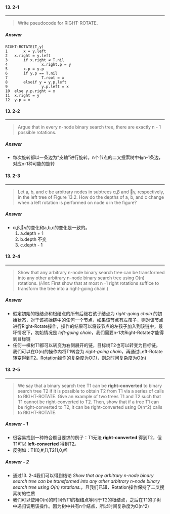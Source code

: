 #### 13. 2-1

------

> Write pseudocode for RIGHT-ROTATE.

##### Answer

```pseudocode
RIGHT-ROTATE(T,y)
1		x = y.left
2   x.right = y.left
3		if x.right ≠ T.nil
4				x.right.p = y
5		x.p = y.p
6		if y.p == T.nil
7				T.root = x
8		elseif y = y.p.left
9				y.p.left = x
10	else y.p.right = x
11	x.right = y
12	y.p = x
```

#### 13. 2-2

------

> Argue that in every n-node binary search tree, there are exactly n - 1 possible rotations.

##### Answer

- 每次旋转都以一条边为“支轴”进行旋转。n个节点的二叉搜索树中有n-1条边，对应n-1种可能的旋转

#### 13. 2-3

------

> Let a, b, and c be arbitrary nodes in subtrees α,β and 􏰈γ, respectively, in the left tree of Figure 13.2. How do the depths of a, b, and c change when a left rotation is performed on node x in the figure?

##### Answer

- α,β,􏰈γ的变化和a,b,c的变化是一致的。
  1. a.depth + 1
  2. b.depth 不变
  3. c.depth - 1

#### 13. 2-4

------

> Show that any arbitrary n-node binary search tree can be transformed into any other arbitrary n-node binary search tree using O(n) rotations. (*Hint:* First show that at most n -1 right rotations suffice to transform the tree into a right-going chain.)

##### Answer

- 假定初始的根结点和根结点的所有后继右孩子结点为 *right-going chain* 的初始状态，对于该初始链中的任何一个节点，如果该节点有左孩子，则对该节点进行Right-Rotate操作，操作的结果可以将该节点的左孩子加入到该链中，最坏情况下，初始情况是 *left-going chain*，我们需要n-1次Right-Rotate才能得到目标链
- 任何一棵树T1都可以转变为右侧展开的链，目标树T2也可以转变为目标链。我们可以在O(n)的操作内将T1转变为 *right-going chain*，再通过Left-Rotate转变得到T2。Rotation操作的复杂度为O(1)，则总时间复杂度为O(n)

#### 13. 2-5

------

> We say that a binary search tree T1 can be **right-converted** to binary search tree T2 if it is possible to obtain T2 from T1 via a series of calls to RIGHT-ROTATE. Give an example of two trees T1 and T2 such that T1 cannot be right-converted to T2. Then, show that if a tree T1 can be right-converted to T2, it can be right-converted using O(n^2) calls to RIGHT-ROTATE.

##### Answer - 1

- 很容易找到一种符合题目要求的例子：T1无法 **right-converted** 得到T2，但T1可以 **left-converted** 得到T2。
- 反例如：T1[0,#,1],T2[1,0,#]

##### Answer - 2

- 通过13. 2-4我们可以得到结论 *Show that any arbitrary n-node binary search tree can be transformed into any other arbitrary n-node binary search tree using O(n) rotations.*，且我们已知，Rotation操作保持了二叉搜索树的性质
- 我们可以使用O(n)的时间令T1的根结点等同于T2的根结点，之后在T1的子树中递归调用该操作。因为树中共有n个结点，所以时间复杂度为O(n^2)